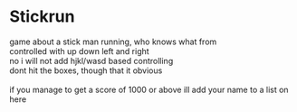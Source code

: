# Stickrun
game about a stick man running, who knows what from<br>
controlled with up down left and right<br>
no i will not add hjkl/wasd based controlling<br>
dont hit the boxes, though that it obvious<br>
<br>
if you manage to get a score of 1000 or above ill add your name to a list on here<br>
